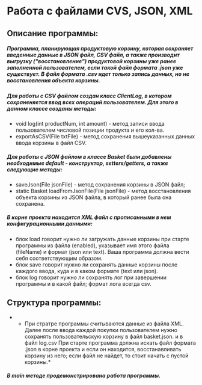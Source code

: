 # Работа с файлами CVS, JSON, XML

## Описание программы:

##### Программа, планирующая продуктовую корзину, которая сохраняет введенные данные в JSON файл, CSV файл, а также производит выгрузку ("восстановление") продуктовой корзины уже ранее заполненной пользователем, если такой файл формата .json уже существует. В файл формата .csv идет только запись данных, но не восстановления объекта корзины.
##### Для работы с CSV файлом создан класс ClientLog, в котором сохраненяется ввод всех операций пользователем. Для этого в данном классе созданы методы:
- void log(int productNum, int amount) - метод записи ввода пользователем числовой позиции продукта и его кол-ва.
- exportAsCSV(File txtFile) - метод сохранения вышеуказанных данных ввода корзины в файл CSV.

##### Для работы с JSON файлом в классе Basket были добавлены необходимые default - конструктор, setters/getters, а также следующие методы:
- saveJson(File jsonFile) - метод сохранения корзины в JSON файл;
- static Basket loadFromJsonFile(File jsonFile) - метод восстановления объекта корзины из JSON файла, в который ранее
  была она сохранена.
  
##### В корне проекта находится XML файл с прописанными в нем конфигурационными данными:
- блок load говорит нужно ли загружать данные корзины при старте программы из файла (enabled), указывает имя этого файла (fileName) и формат (json или text). Ваша программа должна вести себя соответствующим образом.
- блок save говорит нужно ли сохранять данные корзины после каждого ввода, куда и в каком формате (text или json).
- блок log говорит нужно ли сохранять лог при завершении программы и в какой файл; формат лога всегда csv.

## Структура программы:
- * При стратре программы считываются данные из файла XML. Далее после ввода каждой покупки пользователем нужно сохранять пользовательскую корзину в файл basket.json. и в файл
  log.csv При старте программа должна искать файл формата .json в корне проекта и если он находится, восстанавливать
  корзину из него; если файл не найдет, то стоит начать с пустой корзины.*

##### В main методе продемонстрирована работа программы.
